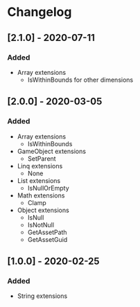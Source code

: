 # Changelog

## [2.1.0] - 2020-07-11
### Added
- Array extensions
    - IsWithinBounds for other dimensions

## [2.0.0] - 2020-03-05
### Added
- Array extensions
    - IsWithinBounds
- GameObject extensions
    - SetParent
- Linq extensions
    - None
- List extensions
    - IsNullOrEmpty
- Math extensions
    - Clamp
- Object extensions
    - IsNull
    - IsNotNull
    - GetAssetPath
    - GetAssetGuid

## [1.0.0] - 2020-02-25
### Added
- String extensions
